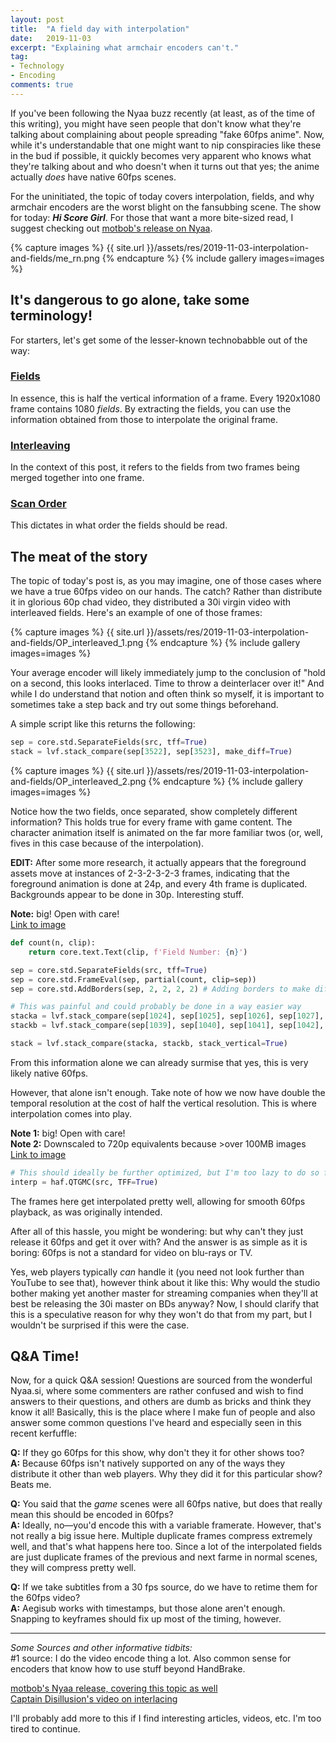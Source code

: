 ```yaml
---
layout: post
title:  "A field day with interpolation"
date:   2019-11-03
excerpt: "Explaining what armchair encoders can't."
tag:
- Technology
- Encoding
comments: true
---
```


If you've been following the Nyaa buzz recently (at least, as of the time of this writing), you might have seen people that don't know what they're talking about complaining about people spreading "fake 60fps anime". Now, while it's understandable that one might want to nip conspiracies like these in the bud if possible, it quickly becomes very apparent who knows what they're talking about and who doesn't when it turns out that yes; the anime actually *does* have native 60fps scenes.

For the uninitiated, the topic of today covers interpolation, fields, and why armchair encoders are the worst blight on the fansubbing scene. The show for today: ***Hi Score Girl***. For those that want a more bite-sized read, I suggest checking out [motbob's release on Nyaa](https://nyaa.si/view/1190356).

{% capture images %} {{ site.url }}/assets/res/2019-11-03-interpolation-and-fields/me_rn.png {% endcapture %} {% include gallery images=images %}

## It's dangerous to go alone, take some terminology!

For starters, let's get some of the lesser-known technobabble out of the way:

### <u>Fields</u>
In essence, this is half the vertical information of a frame. Every 1920x1080 frame contains 1080 *fields*. By extracting the fields, you can use the information obtained from those to interpolate the original frame.

### <u>Interleaving</u>
In the context of this post, it refers to the fields from two frames being merged together into one frame.

### <u>Scan Order</u>
This dictates in what order the fields should be read.

## The meat of the story

The topic of today's post is, as you may imagine, one of those cases where we have a true 60fps video on our hands. The catch? Rather than distribute it in glorious 60p chad video, they distributed a 30i virgin video with interleaved fields. Here's an example of one of those frames:

{% capture images %} {{ site.url }}/assets/res/2019-11-03-interpolation-and-fields/OP_interleaved_1.png {% endcapture %} {% include gallery images=images %}


Your average encoder will likely immediately jump to the conclusion of "hold on a second, this looks interlaced. Time to throw a deinterlacer over it!" And while I do understand that notion and often think so myself, it is important to sometimes take a step back and try out some things beforehand.

A simple script like this returns the following:
```py
sep = core.std.SeparateFields(src, tff=True)
stack = lvf.stack_compare(sep[3522], sep[3523], make_diff=True)
```

{% capture images %} {{ site.url }}/assets/res/2019-11-03-interpolation-and-fields/OP_interleaved_2.png {% endcapture %} {% include gallery images=images %}

Notice how the two fields, once separated, show completely different information? This holds true for every frame with game content. The character animation itself is animated on the far more familiar twos (or, well, fives in this case because of the interpolation).

**EDIT:** After some more research, it actually appears that the foreground assets move at instances of 2-3-2-3-2-3 frames, indicating that the foreground animation is done at 24p, and every 4th frame is duplicated. Backgrounds appear to be done in 30p. Interesting stuff.

**Note:** big! Open with care!<br>
[Link to image](https://files.catbox.moe/64d6og.png)


```py
def count(n, clip):
    return core.text.Text(clip, f'Field Number: {n}')

sep = core.std.SeparateFields(src, tff=True)
sep = core.std.FrameEval(sep, partial(count, clip=sep))
sep = core.std.AddBorders(sep, 2, 2, 2, 2) # Adding borders to make different frames clearer

# This was painful and could probably be done in a way easier way
stacka = lvf.stack_compare(sep[1024], sep[1025], sep[1026], sep[1027], sep[1028], sep[1029], sep[1030], sep[1031], sep[1032], sep[1033], sep[1034], sep[1035], sep[1036], sep[1037], sep[1038])
stackb = lvf.stack_compare(sep[1039], sep[1040], sep[1041], sep[1042], sep[1043], sep[1044], sep[1045], sep[1046], sep[1047], sep[1048], sep[1049], sep[1050], sep[1051], sep[1052], sep[1053])

stack = lvf.stack_compare(stacka, stackb, stack_vertical=True)
```

From this information alone we can already surmise that yes, this is very likely native 60fps.

However, that alone isn't enough. Take note of how we now have double the temporal resolution at the cost of half the vertical resolution. This is where interpolation comes into play.

**Note 1:** big! Open with care!<br>
**Note 2:** Downscaled to 720p equivalents because >over 100MB images<br>
[Link to image](https://files.catbox.moe/uip8jr.png)

```py
# This should ideally be further optimized, but I'm too lazy to do so for this example.
interp = haf.QTGMC(src, TFF=True)
```

The frames here get interpolated pretty well, allowing for smooth 60fps playback, as was originally intended.

After all of this hassle, you might be wondering: but why can't they just release it 60fps and get it over with? And the answer is as simple as it is boring: 60fps is not a standard for video on blu-rays or TV.

Yes, web players typically *can* handle it (you need not look further than YouTube to see that), however think about it like this: Why would the studio bother making yet another master for streaming companies when they'll at best be releasing the 30i master on BDs anyway? Now, I should clarify that this is a speculative reason for why they won't do that from my part, but I wouldn't be surprised if this were the case.

## Q&A Time!

Now, for a quick Q&A session! Questions are sourced from the wonderful Nyaa.si, where some commenters are rather confused and wish to find answers to their questions, and others are dumb as bricks and think they know it all! Basically, this is the place where I make fun of people and also answer some common questions I've heard and especially seen in this recent kerfuffle:

**Q:** If they go 60fps for this show, why don't they it for other shows too?<br>
**A:** Because 60fps isn't natively supported on any of the ways they distribute it other than web players. Why they did it for this particular show? Beats me.

**Q:** You said that the *game* scenes were all 60fps native, but does that really mean this should be encoded in 60fps?<br>
**A:** Ideally, no—you'd encode this with a variable framerate. However, that's not really a big issue here. Multiple duplicate frames compress extremely well, and that's what happens here too. Since a lot of the interpolated fields are just duplicate frames of the previous and next farme in normal scenes, they will compress pretty well.

**Q:** If we take subtitles from a 30 fps source, do we have to retime them for the 60fps video?<br>
**A:** Aegisub works with timestamps, but those alone aren't enough. Snapping to keyframes should fix up most of the timing, however.

<hr>

*Some Sources and other informative tidbits:*<br>
#1 source: I do the video encode thing a lot. Also common sense for encoders that know how to use stuff beyond HandBrake.

[motbob's Nyaa release, covering this topic as well](https://nyaa.si/view/1190356)<br>
[Captain Disillusion's video on interlacing](https://www.youtube.com/watch?v=5eu_KjKsnpM)<br>

I'll probably add more to this if I find interesting articles, videos, etc. I'm too tired to continue.